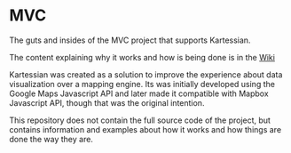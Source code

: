 MVC
===

The guts and insides of the MVC project that supports Kartessian.

The content explaining why it works and how is being done is in the [Wiki](https://github.com/Kartessian/MVC/wiki)



Kartessian was created as a solution to improve the experience about data visualization over a mapping engine. Its was initially developed using the Google Maps Javascript API and later made it compatible with Mapbox Javascript API, though that was the original intention.

This repository does not contain the full source code of the project, but contains information and examples about how it works and how things are done the way they are.
